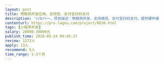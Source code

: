 ```yaml
---                
layout: post       
title: 物联网开发应用，支持信、支付宝扫码支付           
description: '</br>一、项目描述：物联网开发，支持微信、支付宝扫码支付。提供硬件接口。有商品管理平台，实时监视商品销售情况，补货需求，硬件在线情况分析，销售统计。支持合作单位提成，合作单位平台有实时收益报表。</br>'     
contenturl: https://pro.lagou.com/project/8036.html      
tags: [小程序开发]            
salary: 20000-30000元          
publish_time: 2018-05-24 09:45:37         
review: 1272人                   
apply: 13人                   
recommend: 5人                   
time_range: 1-3个月              
---                 
```


